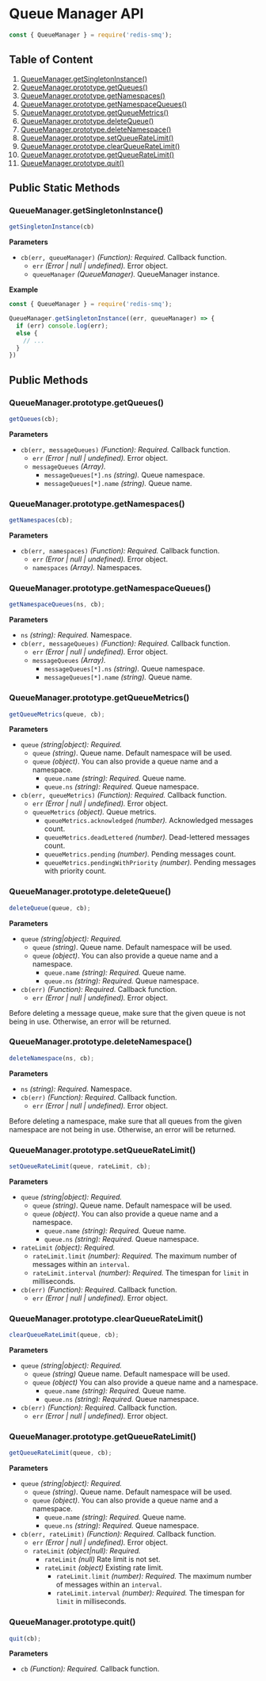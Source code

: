 # Queue Manager API

```javascript
const { QueueManager } = require('redis-smq');
```

## Table of Content

1. [QueueManager.getSingletonInstance()](#queuemanagergetsingletoninstance)
2. [QueueManager.prototype.getQueues()](#queuemanagerprototypegetqueues)
3. [QueueManager.prototype.getNamespaces()](#queuemanagerprototypegetnamespaces)
4. [QueueManager.prototype.getNamespaceQueues()]()
5. [QueueManager.prototype.getQueueMetrics()](#queuemanagerprototypegetqueuemetrics)
6. [QueueManager.prototype.deleteQueue()](#queuemanagerprototypedeletequeue)
7. [QueueManager.prototype.deleteNamespace()](#queuemanagerprototypedeletenamespace)
8. [QueueManager.prototype.setQueueRateLimit()](#queuemanagerprototypesetqueueratelimit)
9. [QueueManager.prototype.clearQueueRateLimit()](#queuemanagerprototypeclearqueueratelimit)
10. [QueueManager.prototype.getQueueRateLimit()](#queuemanagerprototypegetqueueratelimit)
11. [QueueManager.prototype.quit()](#queuemanagerprototypequit)

## Public Static Methods

### QueueManager.getSingletonInstance()

```javascript
getSingletonInstance(cb)
```

**Parameters**
- `cb(err, queueManager)` *(Function): Required.* Callback function.
    - `err` *(Error | null | undefined).* Error object.
    - `queueManager` *(QueueManager).* QueueManager instance.

**Example**

```javascript
const { QueueManager } = require('redis-smq');

QueueManager.getSingletonInstance((err, queueManager) => {
  if (err) console.log(err);
  else {
    // ...
  }
})
```

## Public Methods

### QueueManager.prototype.getQueues()

```javascript
getQueues(cb);
```

**Parameters**
- `cb(err, messageQueues)` *(Function): Required.* Callback function.
  - `err` *(Error | null | undefined).* Error object.
  - `messageQueues` *(Array).*
    - `messageQueues[*].ns` *(string).* Queue namespace.
    - `messageQueues[*].name` *(string).* Queue name.

### QueueManager.prototype.getNamespaces()

```javascript
getNamespaces(cb);
```

**Parameters**
- `cb(err, namespaces)` *(Function): Required.* Callback function.
  - `err` *(Error | null | undefined).* Error object.
  - `namespaces` *(Array).* Namespaces.

### QueueManager.prototype.getNamespaceQueues()

```javascript
getNamespaceQueues(ns, cb);
```

**Parameters**

- `ns` *(string): Required.* Namespace.
- `cb(err, messageQueues)` *(Function): Required.* Callback function.
  - `err` *(Error | null | undefined).* Error object.
  - `messageQueues` *(Array).*
    - `messageQueues[*].ns` *(string).* Queue namespace.
    - `messageQueues[*].name` *(string).* Queue name.

### QueueManager.prototype.getQueueMetrics()

```javascript
getQueueMetrics(queue, cb);
```

**Parameters**
- `queue` *(string|object): Required.*  
  - `queue` *(string)*. Queue name. Default namespace will be used.
  - `queue` *(object)*. You can also provide a queue name and a namespace.
    - `queue.name` *(string): Required.* Queue name.
    - `queue.ns` *(string): Required.* Queue namespace.
- `cb(err, queueMetrics)` *(Function): Required.* Callback function.
  - `err` *(Error | null | undefined).* Error object.
  - `queueMetrics` *(object).* Queue metrics.
    - `queueMetrics.acknowledged` *(number).* Acknowledged messages count.
    - `queueMetrics.deadLettered` *(number).* Dead-lettered messages count.
    - `queueMetrics.pending` *(number).* Pending messages count.
    - `queueMetrics.pendingWithPriority` *(number).* Pending messages with priority count.

### QueueManager.prototype.deleteQueue()

```javascript
deleteQueue(queue, cb);
```

**Parameters**
- `queue` *(string|object): Required.*  
  - `queue` *(string)*. Queue name. Default namespace will be used.
  - `queue` *(object)*. You can also provide a queue name and a namespace.
    - `queue.name` *(string): Required.* Queue name.
    - `queue.ns` *(string): Required.* Queue namespace.
- `cb(err)` *(Function): Required.* Callback function.
  - `err` *(Error | null | undefined).* Error object.

Before deleting a message queue, make sure that the given queue is not being in use. Otherwise, an error will be returned.

### QueueManager.prototype.deleteNamespace()

```javascript
deleteNamespace(ns, cb);
```

**Parameters**

- `ns` *(string): Required.* Namespace.
- `cb(err)` *(Function): Required.* Callback function.
  - `err` *(Error | null | undefined).* Error object.

Before deleting a namespace, make sure that all queues from the given namespace are not being in use. Otherwise, an error will be returned.

### QueueManager.prototype.setQueueRateLimit()

```javascript
setQueueRateLimit(queue, rateLimit, cb);
```

**Parameters**
- `queue` *(string|object): Required.*  
  - `queue` *(string)*. Queue name. Default namespace will be used.
  - `queue` *(object)*. You can also provide a queue name and a namespace.
    - `queue.name` *(string): Required.* Queue name.
    - `queue.ns` *(string): Required.* Queue namespace.
- `rateLimit` *(object): Required.*
  - `rateLimit.limit` *(number): Required.* The maximum number of messages within an `interval`.
  - `rateLimit.interval` *(number): Required.* The timespan for `limit` in milliseconds.
- `cb(err)` *(Function): Required.* Callback function.
  - `err` *(Error | null | undefined).* Error object.

### QueueManager.prototype.clearQueueRateLimit()

```javascript
clearQueueRateLimit(queue, cb);
```

**Parameters**
- `queue` *(string|object): Required.*  
  - `queue` *(string)* Queue name. Default namespace will be used.
  - `queue` *(object)* You can also provide a queue name and a namespace.
    - `queue.name` *(string): Required.* Queue name.
    - `queue.ns` *(string): Required.* Queue namespace.
- `cb(err)` *(Function): Required.* Callback function.
  - `err` *(Error | null | undefined).* Error object.

### QueueManager.prototype.getQueueRateLimit()

```javascript
getQueueRateLimit(queue, cb);
```

**Parameters**
- `queue` *(string|object): Required.*  
  - `queue` *(string)*. Queue name. Default namespace will be used.
  - `queue` *(object)*. You can also provide a queue name and a namespace.
    - `queue.name` *(string): Required.* Queue name.
    - `queue.ns` *(string): Required.* Queue namespace.
- `cb(err, rateLimit)` *(Function): Required.* Callback function.
  - `err` *(Error | null | undefined).* Error object.
  - `rateLimit` *(object|null): Required.*
    - `rateLimit` *(null)* Rate limit is not set.
    - `rateLimit` *(object)* Existing rate limit.
      - `rateLimit.limit` *(number): Required.* The maximum number of messages within an `interval`.
      - `rateLimit.interval` *(number): Required.* The timespan for `limit` in milliseconds.

### QueueManager.prototype.quit()

```javascript
quit(cb);
```

**Parameters**
- `cb` *(Function): Required.* Callback function.


